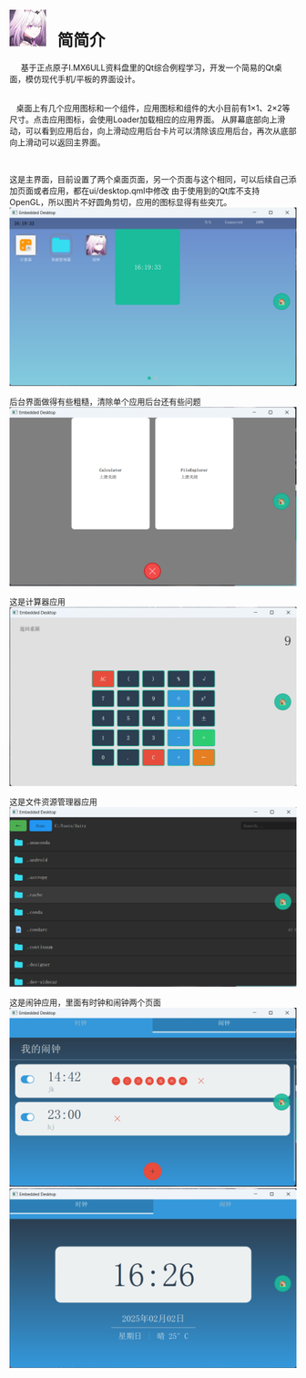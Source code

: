 # ![img.png](Resource/icon.png)&nbsp;&nbsp;&nbsp;简简介

&nbsp;&nbsp;&nbsp;&nbsp;
基于正点原子I.MX6ULL资料盘里的Qt综合例程学习，开发一个简易的Qt桌面，模仿现代手机/平板的界面设计。<br><br>

&nbsp;&nbsp;
桌面上有几个应用图标和一个组件，应用图标和组件的大小目前有1×1、2×2等尺寸。点击应用图标，会使用Loader加载相应的应用界面。
从屏幕底部向上滑动，可以看到应用后台，向上滑动应用后台卡片可以清除该应用后台，再次从底部向上滑动可以返回主界面。

<br>

这是主界面，目前设置了两个桌面页面，另一个页面与这个相同，可以后续自己添加页面或者应用，都在ui/desktop.qml中修改
由于使用到的Qt库不支持OpenGL，所以图片不好圆角剪切，应用的图标显得有些突兀。
![img.png](Resource/demo_desktop.png)

后台界面做得有些粗糙，清除单个应用后台还有些问题
![img.png](Resource/demo_task.png)

这是计算器应用
![img.png](Resource/demo_calc.png)

这是文件资源管理器应用
![img.png](Resource/demo_explorer.png)

这是闹钟应用，里面有时钟和闹钟两个页面
![img.png](Resource/demo_alarm.png)
![img.png](Resource/demo_clock.png)